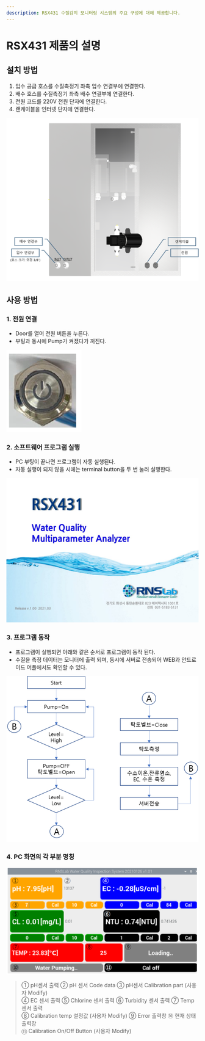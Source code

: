 ```yaml
---
description: RSX431 수질감지 모니터링 시스템의 주요 구성에 대해 제공합니다.
---
```


# RSX431 제품의 설명

## 설치 방법 

1. 입수 공급 호스를 수질측정기 좌측 입수 연결부에 연결한다.
2. 배수 호스를 수질측정기 좌측 배수 연결부에 연결한다.
3. 전원 코드를 220V 전원 단자에 연결한다.
4. 랜케이블을 인터넷 단자에 연결한다.

![&#xADF8;&#xB9BC; 3. &#xC218;&#xC9C8; &#xCE21;&#xC815; &#xC2DC;&#xC2A4;&#xD15C;&#xC758; &#xCE21;&#xBA74; 3D &#xC774;&#xBBF8;&#xC9C0; ](.gitbook/assets/3_-_-.png)

## 사용 방법 

### 1. 전원 연결 

* Door를 열어 전원 버튼을 누른다.
* 부팅과 동시에 Pump가 켜졌다가 꺼진다.

![&#xADF8;&#xB9BC; 4. &#xC804;&#xC6D0; &#xC2A4;&#xC704;&#xCE58; ](.gitbook/assets/4_-.png)

### 2. 소프트웨어 프로그램 실행 

* PC 부팅이 끝나면 프로그램이 자동 실행된다.
* 자동 실행이 되지 않을 시에는 terminal button을 두 번 눌러 실행한다.

![&#xADF8;&#xB9BC; 5. &#xD504;&#xB85C;&#xADF8;&#xB7A8; &#xC2E4;&#xD589; &#xCD08;&#xAE30; &#xD654;&#xBA74;](.gitbook/assets/9.png)

### 3. 프로그램 동작 

* 프로그램이 실행되면 아래와 같은 순서로 프로그램이 동작 된다.
* 수질을 측정 데이터는 모니터에 출력 되며, 동시에 서버로 전송되어 WEB과 안드로이드 어플에서도 확인할 수 있다.

![&#xADF8;&#xB9BC; 6. &#xD504;&#xB85C;&#xADF8;&#xB7A8; &#xB3D9;&#xC791; &#xC2DC;&#xD000;&#xC2A4; ](.gitbook/assets/11.png)

### 4. PC 화면의 각 부분 명칭 

![&#xADF8;&#xB9BC; 7. PC &#xD654;&#xBA74;&#xC758; &#xAC01; &#xBA85;&#xCE6D;](.gitbook/assets/7_gui-.png)

> ① pH센서 출력    ② pH 센서 Code data   ③ pH센서 Calibration part \(사용자 Modify\)  
> ④ EC 센서 출력   ⑤ Chlorine 센서 출력   ⑥ Turbidity 센서 출력   ⑦ Temp 센서 출력  
> ⑧ Calibration temp 설정값 \(사용자 Modify\)   ⑨ Error 출력창   ⑩ 현재 상태 출력창  
> ⑪ Calibration On/Off Button \(사용자 Modify\)



